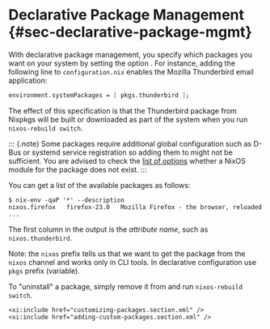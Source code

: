 # Declarative Package Management {#sec-declarative-package-mgmt}

With declarative package management, you specify which packages you want
on your system by setting the option
[](#opt-environment.systemPackages). For instance, adding the
following line to `configuration.nix` enables the Mozilla Thunderbird
email application:

```nix
environment.systemPackages = [ pkgs.thunderbird ];
```

The effect of this specification is that the Thunderbird package from
Nixpkgs will be built or downloaded as part of the system when you run
`nixos-rebuild switch`.

::: {.note}
Some packages require additional global configuration such as D-Bus or
systemd service registration so adding them to
[](#opt-environment.systemPackages) might not be sufficient. You are
advised to check the [list of options](#ch-options) whether a NixOS
module for the package does not exist.
:::

You can get a list of the available packages as follows:

```ShellSession
$ nix-env -qaP '*' --description
nixos.firefox   firefox-23.0   Mozilla Firefox - the browser, reloaded
...
```

The first column in the output is the *attribute name*, such as
`nixos.thunderbird`.

Note: the `nixos` prefix tells us that we want to get the package from
the `nixos` channel and works only in CLI tools. In declarative
configuration use `pkgs` prefix (variable).

To "uninstall" a package, simply remove it from
[](#opt-environment.systemPackages) and run `nixos-rebuild switch`.

```{=docbook}
<xi:include href="customizing-packages.section.xml" />
<xi:include href="adding-custom-packages.section.xml" />
```
